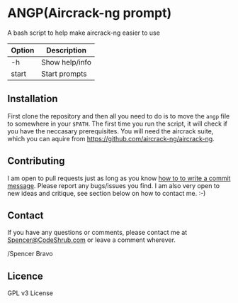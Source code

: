# ANGP(Aircrack-ng prompt)

A bash script to help make aircrack-ng easier to use

| Option | Description                 |
| ------ | --------------------------- |
| -h     | Show help/info              |
| start     | Start prompts               |

## Installation
First clone the repository and then all you need to do is to move the `angp` file to somewhere in your `$PATH`.
The first time you run the script, it will check if you have the neccasary prerequisites.
You will need the aircrack suite, which you can aquire from <a href="https://github.com/aircrack-ng/aircrack-ng" target="_blank">https://github.com/aircrack-ng/aircrack-ng</a>.

## Contributing

I am open to pull requests just as long as you know <a href="http://tbaggery.com/2008/04/19/a-note-about-git-commit-messages.html" target= "_blank">how to to write a commit message</a>.
Please report any bugs/issues you find. I am also very open to new ideas and
critique, see section below on how to contact me. :-)

## Contact

If you have any questions or comments, please contact me at <a title="Spencer@codeshrub.com" href="mailto:Spencer@codeshrub.com">Spencer@CodeShrub.com</a> or leave a comment wherever.

/Spencer Bravo

## Licence

GPL v3 License
